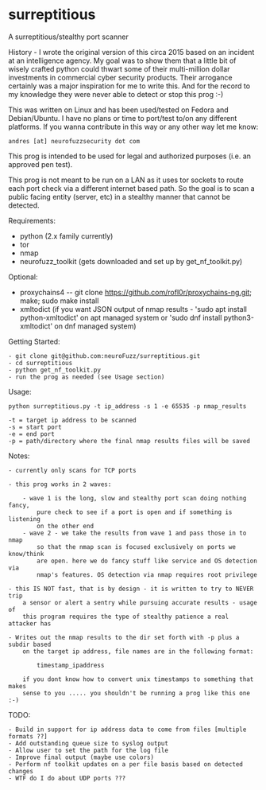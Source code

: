 # surreptitious

A surreptitious/stealthy port scanner

History - I wrote the original version of this circa 2015 based on an incident
at an intelligence agency. My goal was to show them that a little bit of wisely
crafted python could thwart some of their multi-million dollar investments in
commercial cyber security products. Their arrogance certainly was a major
inspiration for me to write this. And for the record to my knowledge they were
never able to detect or stop this prog :-)

This was written on Linux and has been used/tested on Fedora and Debian/Ubuntu.
I have no plans or time to port/test to/on any different platforms. If you wanna
contribute in this way or any other way let me know:

    andres [at] neurofuzzsecurity dot com

This prog is intended to be used for legal and authorized purposes (i.e. an
approved pen test).

This prog is not meant to be run on a LAN as it uses tor sockets to route each
port check via a different internet based path. So the goal is to scan a public
facing entity (server, etc) in a stealthy manner that cannot be detected.


Requirements:

- python (2.x family currently)
- tor
- nmap
- neurofuzz_toolkit (gets downloaded and set up by get_nf_toolkit.py)

Optional:

- proxychains4
-- git clone https://github.com/rofl0r/proxychains-ng.git; make; sudo make install
- xmltodict (if you want JSON output of nmap results - 'sudo apt install python-xmltodict' on apt managed system or 'sudo dnf install python3-xmltodict' on dnf managed system)


Getting Started:

    - git clone git@github.com:neuroFuzz/surreptitious.git
    - cd surreptitious
    - python get_nf_toolkit.py
    - run the prog as needed (see Usage section)


Usage:

    python surreptitious.py -t ip_address -s 1 -e 65535 -p nmap_results

    -t = target ip address to be scanned
    -s = start port
    -e = end port
    -p = path/directory where the final nmap results files will be saved


Notes:

    - currently only scans for TCP ports

    - this prog works in 2 waves:

        - wave 1 is the long, slow and stealthy port scan doing nothing fancy,
            pure check to see if a port is open and if something is listening
            on the other end
        - wave 2 - we take the results from wave 1 and pass those in to nmap
            so that the nmap scan is focused exclusively on ports we know/think
            are open. here we do fancy stuff like service and OS detection via
            nmap's features. OS detection via nmap requires root privilege

    - this IS NOT fast, that is by design - it is written to try to NEVER trip
        a sensor or alert a sentry while pursuing accurate results - usage of
        this program requires the type of stealthy patience a real attacker has

    - Writes out the nmap results to the dir set forth with -p plus a subdir based
        on the target ip address, file names are in the following format:

            timestamp_ipaddress

        if you dont know how to convert unix timestamps to something that makes
        sense to you ..... you shouldn't be running a prog like this one :-)

TODO:

    - Build in support for ip address data to come from files [multiple formats ??]
    - Add outstanding queue size to syslog output
    - Allow user to set the path for the log file
    - Improve final output (maybe use colors)
    - Perform nf toolkit updates on a per file basis based on detected changes
    - WTF do I do about UDP ports ???
